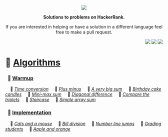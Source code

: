  
<p align="center">
	<a href="https://www.hackerrank.com/mo_shakib"><img src="https://cloud.githubusercontent.com/assets/19765741/25342064/d17a563c-28d8-11e7-83fc-763d4ab4820a.jpg" ></a>
</p>
<p align="center">
   <b> Solutions to problems on HackerRank. </b>
</p>

<p align="center">
	If you are interested in helping or have a solution in a different language feel free to make a pull request.
</p>
<p align="right">
    <img src="https://github.com/Mo-Shakib/HackerRank/actions/workflows/README_automation.yml/badge.svg">
    <img src="https://wakatime.com/badge/user/8e02bfd3-85d8-4d9d-88df-fa983f91ff30/project/b82b047d-1e9b-4267-a6db-5430b5c24ed5.svg">
    <img src="https://img.shields.io/badge/Language-Python-orange.svg">
</p>


# 📒 [Algorithms](1.%20Algorithms)
### &nbsp; 📁 [Warmup](1.%20Algorithms//1.%20Warmup)
&nbsp; &nbsp; 📃 [_Time conversion_](1.%20Algorithms/1.%20Warmup/Time%20Conversion.py)
&nbsp; &nbsp; 📃 [_Plus minus_](1.%20Algorithms/1.%20Warmup/Plus%20Minus.py)
&nbsp; &nbsp; 📃 [_A very big sum_](1.%20Algorithms/1.%20Warmup/A%20Very%20Big%20Sum.py)
&nbsp; &nbsp; 📃 [_Birthday cake candles_](1.%20Algorithms/1.%20Warmup/Birthday%20Cake%20Candles.py)
&nbsp; &nbsp; 📃 [_Mini-max sum_](1.%20Algorithms/1.%20Warmup/Mini-Max%20Sum.py)
&nbsp; &nbsp; 📃 [_Diagonal difference_](1.%20Algorithms/1.%20Warmup/Diagonal%20Difference.py)
&nbsp; &nbsp; 📃 [_Compare the triplets_](1.%20Algorithms/1.%20Warmup/Compare%20the%20Triplets.py)
&nbsp; &nbsp; 📃 [_Staircase_](1.%20Algorithms/1.%20Warmup/Staircase.py)
&nbsp; &nbsp; 📃 [_Simple array sum_](1.%20Algorithms/1.%20Warmup/Simple%20Array%20Sum.py)
### &nbsp; 📁 [Implementation](1.%20Algorithms//2.%20Implementation)
&nbsp; &nbsp; 📃 [_Cats and a mouse_](1.%20Algorithms/2.%20Implementation/Cats%20and%20a%20Mouse.py)
&nbsp; &nbsp; 📃 [_Bill division_](1.%20Algorithms/2.%20Implementation/Bill%20Division.py)
&nbsp; &nbsp; 📃 [_Number line jumps_](1.%20Algorithms/2.%20Implementation/Number%20Line%20Jumps.py)
&nbsp; &nbsp; 📃 [_Grading students_](1.%20Algorithms/2.%20Implementation/Grading%20Students.py)
&nbsp; &nbsp; 📃 [_Apple and orange_](1.%20Algorithms/2.%20Implementation/Apple%20and%20Orange.py)
